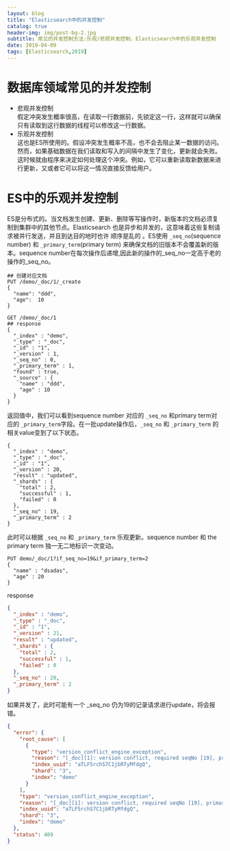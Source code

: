 ```yaml
---
layout: blog
title: "Elasticsearch中的并发控制"
catalog: true
header-img: img/post-bg-2.jpg
subtitle: 常见的并发控制方法:乐观/悲观并发控制，Elasticsearch中的乐观并发控制
date: 2019-04-09
tags: [Elasticsearch,2019]
---
```

# 数据库领域常见的并发控制
+ 悲观并发控制<br>
假定冲突发生概率很高，在读取一行数据前，先锁定这一行，这样就可以确保只有读取到这行数据的线程可以修改这一行数据。
+ 乐观并发控制<br>
这也是ES所使用的。假设冲突发生概率不高，也不会去阻止某一数据的访问。然而，如果基础数据在我们读取和写入的间隔中发生了变化，更新就会失败。这时候就由程序来决定如何处理这个冲突。例如，它可以重新读取新数据来进行更新，又或者它可以将这一情况直接反馈给用户。

# ES中的乐观并发控制
ES是分布式的。当文档发生创建、更新、删除等写操作时，新版本的文档必须复制到集群中的其他节点。Elasticsearch 也是异步和并发的，这意味着这些复制请求被并行发送，并且到达目的地时也许 顺序是乱的 。ES使用 `_seq_no`(sequence number) 和 `_primary_term`(primary term) 来确保文档的旧版本不会覆盖新的版本。sequence number在每次操作后递增,因此新的操作的_seq_no一定高于老的操作的_seq_no。

```
## 创建对应文档
PUT /demo/_doc/1/_create
{
  "name": "ddd",
  "age":  10
}

GET /demo/_doc/1
## response
{
  "_index" : "demo",
  "_type" : "_doc",
  "_id" : "1",
  "_version" : 1,
  "_seq_no" : 0,
  "_primary_term" : 1,
  "found" : true,
  "_source" : {
    "name" : "ddd",
    "age" : 10
  }
}
```
返回值中，我们可以看到sequence number 对应的 `_seq_no` 和primary term对应的 `_primary_term`字段。在一批update操作后，`_seq_no` 和 `_primary_term` 的相关value变到了以下状态。
```
{
  "_index" : "demo",
  "_type" : "_doc",
  "_id" : "1",
  "_version" : 20,
  "result" : "updated",
  "_shards" : {
    "total" : 2,
    "successful" : 1,
    "failed" : 0
  },
  "_seq_no" : 19,
  "_primary_term" : 2
}
```
此时可以根据 `_seq_no` 和 `_primary_term` 乐观更新。sequence number 和 the primary term 独一无二地标识一次变动。
```
PUT demo/_doc/1?if_seq_no=19&if_primary_term=2
{
  "name" : "dsadas",
  "age" : 20
}
```
response
```json
{
  "_index" : "demo",
  "_type" : "_doc",
  "_id" : "1",
  "_version" : 21,
  "result" : "updated",
  "_shards" : {
    "total" : 2,
    "successful" : 1,
    "failed" : 0
  },
  "_seq_no" : 20,
  "_primary_term" : 2
}
```
如果并发了，此时可能有一个 _seq_no 仍为19的记录请求进行update，将会报错。
```json
{
  "error": {
    "root_cause": [
      {
        "type": "version_conflict_engine_exception",
        "reason": "[_doc][1]: version conflict, required seqNo [19], primary term [2]. current document has seqNo [20] and primary term [2]",
        "index_uuid": "aTLF5rchS7C1jbRTyMfdgQ",
        "shard": "3",
        "index": "demo"
      }
    ],
    "type": "version_conflict_engine_exception",
    "reason": "[_doc][1]: version conflict, required seqNo [19], primary term [2]. current document has seqNo [20] and primary term [2]",
    "index_uuid": "aTLF5rchS7C1jbRTyMfdgQ",
    "shard": "3",
    "index": "demo"
  },
  "status": 409
}
```